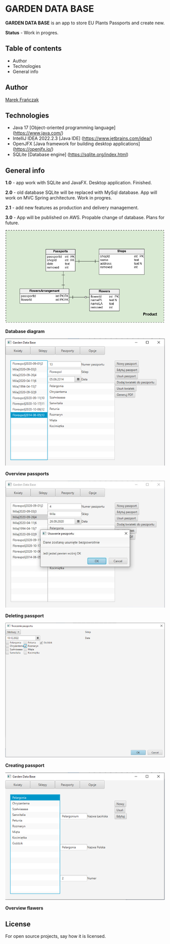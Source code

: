 # GARDEN DATA BASE

**GARDEN DATA BASE** is an app to store EU Plants Passports and create new.

**Status** - Work in progres.

## Table of contents

* Author
* Technologies
* General info

## Author
[Marek Frańczak](https://github.com/marekfranczak)

## Technologies
* Java 17 [Object-oriented programming language] (https://www.java.com/)
* IntelliJ IDEA 2022.2.3 [Java IDE] (https://www.jetbrains.com/idea/)
* OpenJFX [Java framework for building desktop applications] (https://openjfx.io/)
* SQLite [Database engine] (https://sqlite.org/index.html)

## General info
**1.0** - app work with SQLite and JavaFX. Desktop application. Finished.

**2.0** - old database SQLite will be replaced with MySql database. App will work on MVC Spring architecture. Work in progres.

**2.1** - add new features as production and delivery management.

**3.0** - App will be published on AWS. Propable change of database. Plans for future.

![Overview passports](Documents/DataBaseDiagram.png)

**Database diagram**

![Overview passports](Documents/2.jpg)

**Overview passports**

![Deleting passport](Documents/4.jpg)

**Deleting passport**

![Creating passport](Documents/5.jpg)

**Creating passport**

![Overview flawers](Documents/8.jpg)

**Overview flawers**

## License
For open source projects, say how it is licensed.
